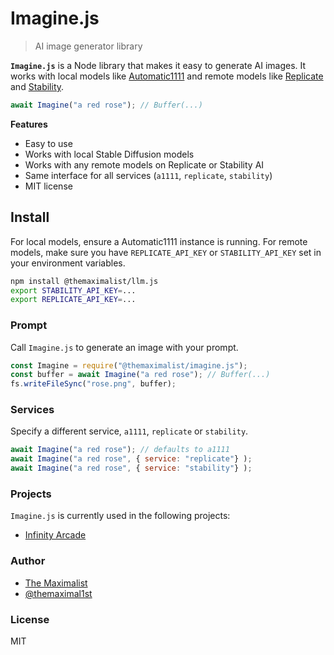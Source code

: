 # Imagine.js

> AI image generator library

**`Imagine.js`** is a Node library that makes it easy to generate AI images. It works with local models like [Automatic1111](https://github.com/AUTOMATIC1111/stable-diffusion-webui) and remote models like [Replicate](https://replicate.com/) and [Stability](https://stability.ai/).

```javascript
await Imagine("a red rose"); // Buffer(...)
```

**Features**
- Easy to use
- Works with local Stable Diffusion models
- Works with any remote models on Replicate or Stability AI
- Same interface for all services (`a1111`, `replicate`, `stability`)
- MIT license


## Install

For local models, ensure a Automatic1111 instance is running. For remote models, make sure you have `REPLICATE_API_KEY` or `STABILITY_API_KEY` set in your environment variables.

```bash
npm install @themaximalist/llm.js
export STABILITY_API_KEY=...
export REPLICATE_API_KEY=...
```

### Prompt

Call `Imagine.js` to generate an image with your prompt.

```javascript
const Imagine = require("@themaximalist/imagine.js");
const buffer = await Imagine("a red rose"); // Buffer(...)
fs.writeFileSync("rose.png", buffer);
```

### Services

Specify a different service, `a1111`, `replicate` or `stability`.

```javascript
await Imagine("a red rose"); // defaults to a1111
await Imagine("a red rose", { service: "replicate"} );
await Imagine("a red rose", { service: "stability"} );
```

### Projects

`Imagine.js` is currently used in the following projects:

-   [Infinity Arcade](https://infinityarcade.com)

### Author

-   [The Maximalist](https://themaximalist.com/)
-   [@themaximal1st](https://twitter.com/themaximal1st)

### License

MIT
